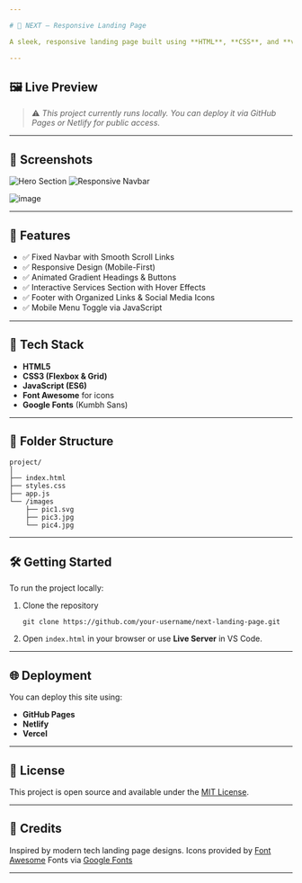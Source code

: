 ```yaml
---

# 🚀 NEXT – Responsive Landing Page

A sleek, responsive landing page built using **HTML**, **CSS**, and **vanilla JavaScript**, designed to showcase a modern tech brand or startup. The project demonstrates responsive layouts, navigation toggles, and engaging UI components.

---
```


## 🖼️ Live Preview

> ⚠️ *This project currently runs locally. You can deploy it via GitHub Pages or Netlify for public access.*

---

## 📸 Screenshots

![Hero Section]()
![Responsive Navbar](![image](https://github.com/user-attachments/assets/19d68f7e-a1f5-41ff-a7dd-92e03741b510))

<!-- (Add screenshots when available) -->
![image](https://github.com/user-attachments/assets/96c2fdad-2db3-49bf-933e-bbe46eb42662)

---

## 📂 Features

* ✅ Fixed Navbar with Smooth Scroll Links
* ✅ Responsive Design (Mobile-First)
* ✅ Animated Gradient Headings & Buttons
* ✅ Interactive Services Section with Hover Effects
* ✅ Footer with Organized Links & Social Media Icons
* ✅ Mobile Menu Toggle via JavaScript

---

## 🧰 Tech Stack

* **HTML5**
* **CSS3 (Flexbox & Grid)**
* **JavaScript (ES6)**
* **Font Awesome** for icons
* **Google Fonts** (Kumbh Sans)

---

## 📁 Folder Structure

```
project/
│
├── index.html
├── styles.css
├── app.js
└── /images
    ├── pic1.svg
    ├── pic3.jpg
    └── pic4.jpg
```

---

## 🛠️ Getting Started

To run the project locally:

1. Clone the repository

   ```
   git clone https://github.com/your-username/next-landing-page.git
   ```
2. Open `index.html` in your browser or use **Live Server** in VS Code.

---

## 🌐 Deployment

You can deploy this site using:

* **GitHub Pages**
* **Netlify**
* **Vercel**

---

## 📌 License

This project is open source and available under the [MIT License](LICENSE).

---

## 🙌 Credits

Inspired by modern tech landing page designs.
Icons provided by [Font Awesome](https://fontawesome.com/)
Fonts via [Google Fonts](https://fonts.google.com/)

---
